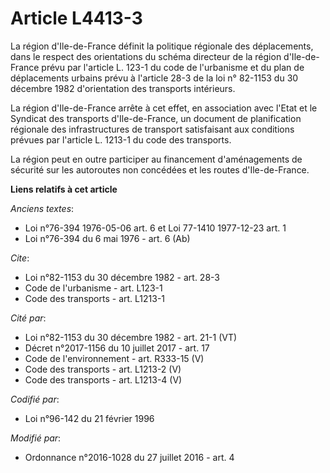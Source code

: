 # Article L4413-3

La région d'Ile-de-France définit la politique régionale des déplacements, dans le respect des orientations du schéma
directeur de la région d'Ile-de-France prévu par l'article L. 123-1 du code de l'urbanisme et du plan de déplacements urbains
prévu à l'article 28-3 de la loi n° 82-1153 du 30 décembre 1982 d'orientation des transports intérieurs. 

La région d'Ile-de-France arrête à cet effet, en association avec l'Etat et le Syndicat des transports d'Ile-de-France, un
document de planification régionale des infrastructures de transport satisfaisant aux conditions prévues par l'article L.
1213-1 du code des transports. 

La région peut en outre participer au financement d'aménagements de sécurité sur les autoroutes non concédées et les routes
d'Ile-de-France.

**Liens relatifs à cet article**

_Anciens textes_:

  - Loi n°76-394 1976-05-06 art. 6 et Loi 77-1410 1977-12-23 art. 1
  - Loi n°76-394 du 6 mai 1976 - art. 6 (Ab)

_Cite_:

  - Loi n°82-1153 du 30 décembre 1982 - art. 28-3
  - Code de l'urbanisme - art. L123-1
  - Code des transports - art. L1213-1

_Cité par_:

  - Loi n°82-1153 du 30 décembre 1982 - art. 21-1 (VT)
  - Décret n°2017-1156 du 10 juillet 2017 - art. 17
  - Code de l'environnement - art. R333-15 (V)
  - Code des transports - art. L1213-2 (V)
  - Code des transports - art. L1213-4 (V)

_Codifié par_:

  - Loi n°96-142 du 21 février 1996

_Modifié par_:

  - Ordonnance n°2016-1028 du 27 juillet 2016 - art. 4
